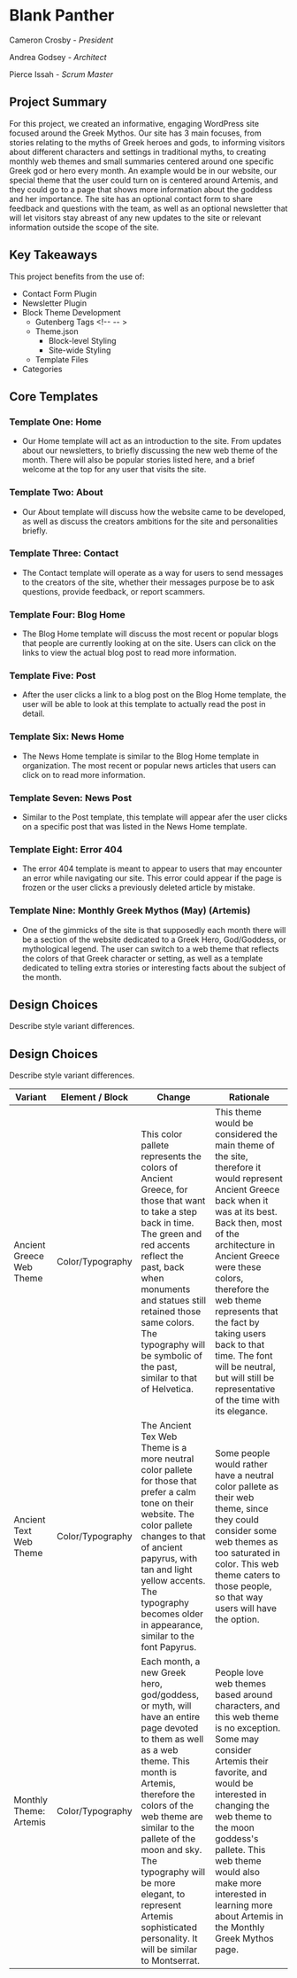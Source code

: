 # Blank Panther

Cameron Crosby - _President_

Andrea Godsey - _Architect_

Pierce Issah - _Scrum Master_

## Project Summary

For this project, we created an informative, engaging WordPress site focused around the Greek Mythos. Our site has 3 main focuses, from stories relating to the myths of Greek heroes and gods, to informing visitors about different characters and settings in traditional myths, to creating monthly web themes and small summaries centered around one specific Greek god or hero every month. An example would be in our website, our special theme that the user could turn on is centered around Artemis, and they could go to a page that shows more information about the goddess and her importance. The site has an optional contact form to share feedback and questions with the team, as well as an optional newsletter that will let visitors stay abreast of any new updates to the site or relevant information outside the scope of the site.

## Key Takeaways

This project benefits from the use of:

- Contact Form Plugin
- Newsletter Plugin
- Block Theme Development
  - Gutenberg Tags <!-- -- >
  - Theme.json
    - Block-level Styling
    - Site-wide Styling
  - Template Files
- Categories

## Core Templates

### Template One: Home

- Our Home template will act as an introduction to the site. From updates about our newsletters, to briefly discussing the new web theme of the month. There will also be popular stories listed here, and a brief welcome at the top for any user that visits the site.

### Template Two: About

- Our About template will discuss how the website came to be developed, as well as discuss the creators ambitions for the site and personalities briefly.

### Template Three: Contact

- The Contact template will operate as a way for users to send messages to the creators of the site, whether their messages purpose be to ask questions, provide feedback, or report scammers.

### Template Four: Blog Home

- The Blog Home template will discuss the most recent or popular blogs that people are currently looking at on the site. Users can click on the links to view the actual blog post to read more information.

### Template Five: Post

- After the user clicks a link to a blog post on the Blog Home template, the user will be able to look at this template to actually read the post in detail.

### Template Six: News Home

- The News Home template is similar to the Blog Home template in organization. The most recent or popular news articles that users can click on to read more information.

### Template Seven: News Post

- Similar to the Post template, this template will appear afer the user clicks on a specific post that was listed in the News Home template.

### Template Eight: Error 404

- The error 404 template is meant to appear to users that may encounter an error while navigating our site. This error could appear if the page is frozen or the user clicks a previously deleted article by mistake.

### Template Nine: Monthly Greek Mythos (May) (Artemis)

- One of the gimmicks of the site is that supposedly each month there will be a section of the website dedicated to a Greek Hero, God/Goddess, or mythological legend. The user can switch to a web theme that reflects the colors of that Greek character or setting, as well as a template dedicated to telling extra stories or interesting facts about the subject of the month.

## Design Choices

Describe style variant differences.

## Design Choices

Describe style variant differences.

| Variant                  | Element / Block  | Change                                                                                                                                                                                                                                                                                                                                                   | Rationale                                                                                                                                                                                                                                                                                                                                                                                   |
| ------------------------ | ---------------- | -------------------------------------------------------------------------------------------------------------------------------------------------------------------------------------------------------------------------------------------------------------------------------------------------------------------------------------------------------- | ------------------------------------------------------------------------------------------------------------------------------------------------------------------------------------------------------------------------------------------------------------------------------------------------------------------------------------------------------------------------------------------- |
| Ancient Greece Web Theme | Color/Typography | This color pallete represents the colors of Ancient Greece, for those that want to take a step back in time. The green and red accents reflect the past, back when monuments and statues still retained those same colors. The typography will be symbolic of the past, similar to that of Helvetica.                                                    | This theme would be considered the main theme of the site, therefore it would represent Ancient Greece back when it was at its best. Back then, most of the architecture in Ancient Greece were these colors, therefore the web theme represents that the fact by taking users back to that time. The font will be neutral, but will still be representative of the time with its elegance. |
| Ancient Text Web Theme   | Color/Typography | The Ancient Tex Web Theme is a more neutral color pallete for those that prefer a calm tone on their website. The color pallete changes to that of ancient papyrus, with tan and light yellow accents. The typography becomes older in appearance, similar to the font Papyrus.                                                                          | Some people would rather have a neutral color pallete as their web theme, since they could consider some web themes as too saturated in color. This web theme caters to those people, so that way users will have the option.                                                                                                                                                               |
| Monthly Theme: Artemis   | Color/Typography | Each month, a new Greek hero, god/goddess, or myth, will have an entire page devoted to them as well as a web theme. This month is Artemis, therefore the colors of the web theme are similar to the pallete of the moon and sky. The typography will be more elegant, to represent Artemis sophisticated personality. It will be similar to Montserrat. | People love web themes based around characters, and this web theme is no exception. Some may consider Artemis their favorite, and would be interested in changing the web theme to the moon goddess's pallete. This web theme would also make more interested in learning more about Artemis in the Monthly Greek Mythos page.                                                              |
